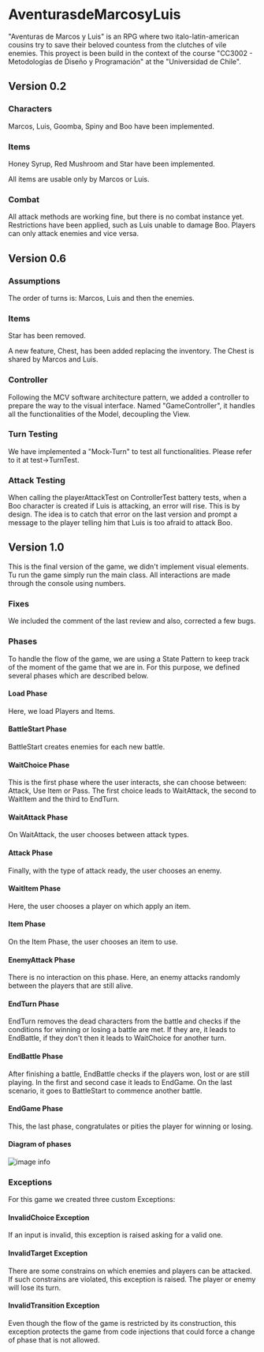 # AventurasdeMarcosyLuis

"Aventuras de Marcos y Luis" is an RPG where two italo-latin-american cousins try to
save their beloved countess from the clutches of vile enemies. This proyect is been build
in the context of the course "CC3002 - Metodologías de Diseño y Programación" at the
"Universidad de Chile".

## Version 0.2

### Characters
Marcos, Luis, Goomba, Spiny and Boo have been implemented.

### Items
Honey Syrup, Red Mushroom and Star have been implemented.

All items are usable only by Marcos or Luis.

### Combat

All attack methods are working fine, but there is no combat instance yet. Restrictions 
have been applied, such as Luis unable to damage Boo. Players can only attack enemies
and vice versa.

## Version 0.6

### Assumptions
The order of turns is: Marcos, Luis and then the enemies.

### Items
Star has been removed.

A new feature, Chest, has been added replacing the inventory. The Chest is shared by 
Marcos and Luis.

### Controller
Following the MCV software architecture pattern, we added a controller to prepare the
way to the visual interface. Named "GameController", it handles all the functionalities
of the Model, decoupling the View.

### Turn Testing
We have implemented a "Mock-Turn" to test all functionalities. Please refer to it 
at test->TurnTest.

### Attack Testing
When calling the playerAttackTest on ControllerTest battery tests, when a Boo character
is created if Luis is attacking, an error will rise. This is by design. The idea is to
catch that error on the last version and prompt a message to the player telling him
that Luis is too afraid to attack Boo.

## Version 1.0
This is the final version of the game, we didn't implement visual elements. Tu run the game
simply run the main class. All interactions are made through the console using numbers.

### Fixes
We included the comment of the last review and also, corrected a few bugs.

### Phases
To handle the flow of the game, we are using a State Pattern to keep track of the moment
of the game that we are in. For this purpose, we defined several phases which are described
below.

#### Load Phase
Here, we load Players and Items.

#### BattleStart Phase
BattleStart creates enemies for each new battle.

#### WaitChoice Phase
This is the first phase where the user interacts, she can choose between: Attack, Use Item
or Pass. The first choice leads to WaitAttack, the second to WaitItem and the third to
EndTurn.

#### WaitAttack Phase
On WaitAttack, the user chooses between attack types.

#### Attack Phase
Finally, with the type of attack ready, the user chooses an enemy.

#### WaitItem Phase
Here, the user chooses a player on which apply an item.

#### Item Phase
On the Item Phase, the user chooses an item to use.

#### EnemyAttack Phase
There is no interaction on this phase. Here, an enemy attacks randomly between the players
that are still alive.

#### EndTurn Phase
EndTurn removes the dead characters from the battle and checks if the conditions for
winning or losing a battle are met. If they are, it leads to EndBattle, if they don't
then it leads to WaitChoice for another turn.

#### EndBattle Phase
After finishing a battle, EndBattle checks if the players won, lost or are still playing.
In the first and second case it leads to EndGame. On the last scenario, it goes to
BattleStart to commence another battle.

#### EndGame Phase
This, the last phase, congratulates or pities the player for winning or losing.

#### Diagram of phases
![image info](https://github.com/CC3002-Metodologias/aventurasdemarcosyluis-Paul-CG/blob/Tarea3/phasesDiagram.png?raw=true)

### Exceptions
For this game we created three custom Exceptions:

#### InvalidChoice Exception
If an input is invalid, this exception is raised asking for a valid one.

#### InvalidTarget Exception
There are some constrains on which enemies and players can be attacked. If such constrains
are violated, this exception is raised. The player or enemy will lose its turn.

#### InvalidTransition Exception
Even though the flow of the game is restricted by its construction, this exception protects
the game from code injections that could force a change of phase that is not allowed.
